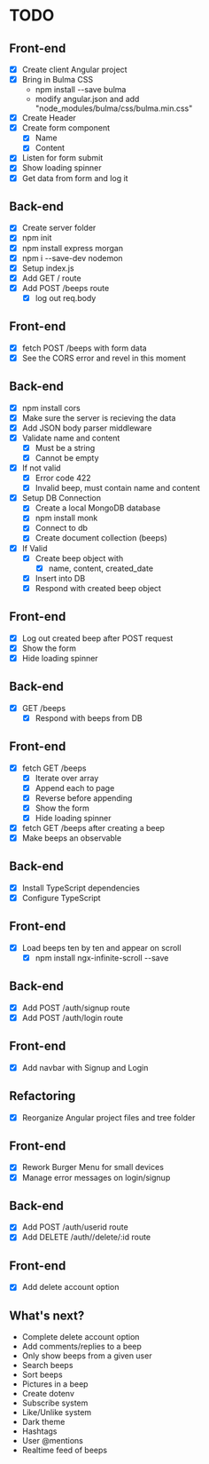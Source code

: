# TODO

## Front-end

- [x] Create client Angular project
- [x] Bring in Bulma CSS
  - npm install --save bulma
  - modify angular.json and add "node_modules/bulma/css/bulma.min.css"
- [x] Create Header
- [x] Create form component
  - [x] Name
  - [x] Content
- [x] Listen for form submit
- [x] Show loading spinner
- [x] Get data from form and log it

## Back-end

- [x] Create server folder
- [x] npm init
- [x] npm install express morgan
- [x] npm i --save-dev nodemon
- [x] Setup index.js
- [x] Add GET / route
- [x] Add POST /beeps route
  - [x] log out req.body

## Front-end

- [x] fetch POST /beeps with form data
- [x] See the CORS error and revel in this moment

## Back-end

- [x] npm install cors
- [x] Make sure the server is recieving the data
- [x] Add JSON body parser middleware
- [x] Validate name and content
  - [x] Must be a string
  - [x] Cannot be empty
- [x] If not valid
  - [x] Error code 422
  - [x] Invalid beep, must contain name and content
- [x] Setup DB Connection
  - [x] Create a local MongoDB database
  - [x] npm install monk
  - [x] Connect to db
  - [x] Create document collection (beeps)
- [x] If Valid
  - [x] Create beep object with
    - [x] name, content, created_date
  - [x] Insert into DB
  - [x] Respond with created beep object

## Front-end

- [x] Log out created beep after POST request
- [x] Show the form
- [x] Hide loading spinner

## Back-end

- [x] GET /beeps
  - [x] Respond with beeps from DB

## Front-end

- [x] fetch GET /beeps
  - [x] Iterate over array
  - [x] Append each to page
  - [x] Reverse before appending
  - [x] Show the form
  - [x] Hide loading spinner
- [x] fetch GET /beeps after creating a beep
- [x] Make beeps an observable

## Back-end

- [x] Install TypeScript dependencies
- [x] Configure TypeScript

## Front-end

- [x] Load beeps ten by ten and appear on scroll
  - [x] npm install ngx-infinite-scroll --save

## Back-end

- [x] Add POST /auth/signup route
- [x] Add POST /auth/login route

## Front-end

- [x] Add navbar with Signup and Login

## Refactoring

- [x] Reorganize Angular project files and tree folder

## Front-end

- [x] Rework Burger Menu for small devices
- [x] Manage error messages on login/signup

## Back-end

- [x] Add POST /auth/userid route
- [x] Add DELETE /auth//delete/:id route

## Front-end

- [x] Add delete account option

## What's next?

- Complete delete account option
- Add comments/replies to a beep
- Only show beeps from a given user
- Search beeps
- Sort beeps
- Pictures in a beep
- Create dotenv
- Subscribe system
- Like/Unlike system
- Dark theme
- Hashtags
- User @mentions
- Realtime feed of beeps
